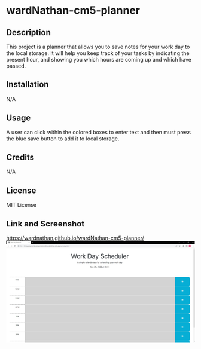 # wardNathan-cm5-planner

## Description

This project is a planner that allows you to save notes for your work day to the local storage. It will help you keep track of your tasks by indicating the present hour, and showing you which hours are coming up and which have passed. 

## Installation

N/A

## Usage

A user can click within the colored boxes to enter text and then must press the blue save button to add it to local storage. 

## Credits

N/A

## License

MIT License

## Link and Screenshot
https://wardnathan.github.io/wardNathan-cm5-planner/
![alt text](./assets/images/cm5ss.jpg)